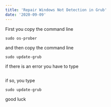 ```yaml
---
title: 'Repair Windows Not Detection in Grub'
date: '2020-09-09'
---
```


First you copy the command line 

``` 
sudo os-prober 
```

and then copy the command line

```
sudo update-grub
```

if there is an error you have to type

```
```

if so, you type 
```
sudo update-grub
```

good luck
